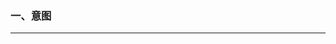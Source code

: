 ### 一、意图

---











































































































